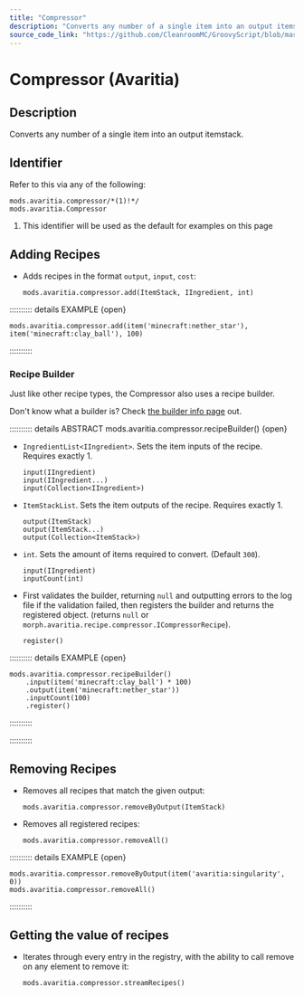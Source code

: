 ```yaml
---
title: "Compressor"
description: "Converts any number of a single item into an output itemstack."
source_code_link: "https://github.com/CleanroomMC/GroovyScript/blob/master/src/main/java/com/cleanroommc/groovyscript/compat/mods/avaritia/Compressor.java"
---
```


# Compressor (Avaritia)

## Description

Converts any number of a single item into an output itemstack.

## Identifier

Refer to this via any of the following:

```groovy:no-line-numbers {1}
mods.avaritia.compressor/*(1)!*/
mods.avaritia.Compressor
```

1. This identifier will be used as the default for examples on this page

## Adding Recipes

- Adds recipes in the format `output`, `input`, `cost`:

    ```groovy:no-line-numbers
    mods.avaritia.compressor.add(ItemStack, IIngredient, int)
    ```

:::::::::: details EXAMPLE {open}
```groovy:no-line-numbers
mods.avaritia.compressor.add(item('minecraft:nether_star'), item('minecraft:clay_ball'), 100)
```

::::::::::

### Recipe Builder

Just like other recipe types, the Compressor also uses a recipe builder.

Don't know what a builder is? Check [the builder info page](../../../groovy/builder.md) out.

:::::::::: details ABSTRACT mods.avaritia.compressor.recipeBuilder() {open}
- `IngredientList<IIngredient>`. Sets the item inputs of the recipe. Requires exactly 1.

    ```groovy:no-line-numbers
    input(IIngredient)
    input(IIngredient...)
    input(Collection<IIngredient>)
    ```

- `ItemStackList`. Sets the item outputs of the recipe. Requires exactly 1.

    ```groovy:no-line-numbers
    output(ItemStack)
    output(ItemStack...)
    output(Collection<ItemStack>)
    ```

- `int`. Sets the amount of items required to convert. (Default `300`).

    ```groovy:no-line-numbers
    input(IIngredient)
    inputCount(int)
    ```

- First validates the builder, returning `null` and outputting errors to the log file if the validation failed, then registers the builder and returns the registered object. (returns `null` or `morph.avaritia.recipe.compressor.ICompressorRecipe`).

    ```groovy:no-line-numbers
    register()
    ```

:::::::::: details EXAMPLE {open}
```groovy:no-line-numbers
mods.avaritia.compressor.recipeBuilder()
    .input(item('minecraft:clay_ball') * 100)
    .output(item('minecraft:nether_star'))
    .inputCount(100)
    .register()
```

::::::::::

::::::::::

## Removing Recipes

- Removes all recipes that match the given output:

    ```groovy:no-line-numbers
    mods.avaritia.compressor.removeByOutput(ItemStack)
    ```

- Removes all registered recipes:

    ```groovy:no-line-numbers
    mods.avaritia.compressor.removeAll()
    ```

:::::::::: details EXAMPLE {open}
```groovy:no-line-numbers
mods.avaritia.compressor.removeByOutput(item('avaritia:singularity', 0))
mods.avaritia.compressor.removeAll()
```

::::::::::

## Getting the value of recipes

- Iterates through every entry in the registry, with the ability to call remove on any element to remove it:

    ```groovy:no-line-numbers
    mods.avaritia.compressor.streamRecipes()
    ```
